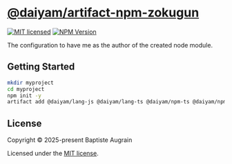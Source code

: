 [@daiyam/artifact-npm-zokugun](https://github.com/daiyam/artifact-configs/tree/master/packages/npm-zokugun)
===========================================================================================================

[![MIT licensed](https://img.shields.io/badge/license-MIT-blue.svg)](./LICENSE)
[![NPM Version](https://img.shields.io/npm/v/@daiyam/artifact-npm-zokugun.svg?colorB=green)](https://www.npmjs.com/package/@daiyam/artifact-npm-zokugun)

The configuration to have me as the author of the created node module.

Getting Started
---------------

```sh
mkdir myproject
cd myproject
npm init -y
artifact add @daiyam/lang-js @daiyam/lang-ts @daiyam/npm-ts @daiyam/npm-zokugun
```

License
-------

Copyright &copy; 2025-present Baptiste Augrain

Licensed under the [MIT license](https://opensource.org/licenses/MIT).
